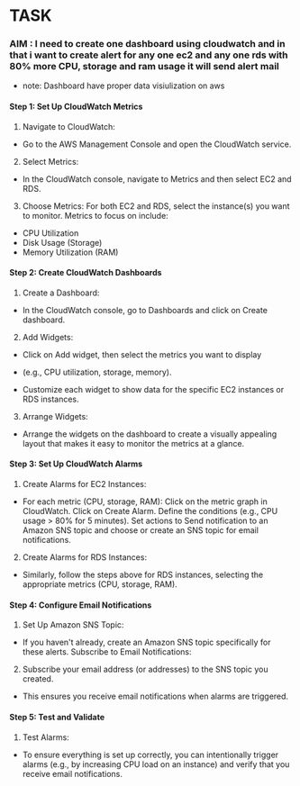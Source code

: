 # TASK

### AIM : I need to create one dashboard using cloudwatch and in that i want to create alert for any one ec2 and any one rds with 80% more CPU, storage and ram usage it will send alert mail 

* note: Dashboard have proper data visiulization on aws

#### Step 1: Set Up CloudWatch Metrics

1. Navigate to CloudWatch:

+ Go to the AWS Management Console and open the CloudWatch service.

2. Select Metrics:

+ In the CloudWatch console, navigate to Metrics and then select EC2 and RDS.

3. Choose Metrics: For both EC2 and RDS, select the instance(s) you want to monitor. Metrics to focus on include:

* CPU Utilization
* Disk Usage (Storage)
* Memory Utilization (RAM)



#### Step 2: Create CloudWatch Dashboards

1. Create a Dashboard:

+ In the CloudWatch console, go to Dashboards and click on Create dashboard.

2. Add Widgets:

+ Click on Add widget, then select the metrics you want to display 
+ (e.g., CPU utilization, storage, memory).

+ Customize each widget to show data for the specific EC2 instances or RDS instances.

3. Arrange Widgets:

+ Arrange the widgets on the dashboard to create a visually appealing layout that makes it easy to monitor the metrics at a glance.


#### Step 3: Set Up CloudWatch Alarms

1. Create Alarms for EC2 Instances:

+ For each metric (CPU, storage, RAM):
Click on the metric graph in CloudWatch.
Click on Create Alarm.
Define the conditions (e.g., CPU usage > 80% for 5 minutes).
Set actions to Send notification to an Amazon SNS topic and choose or create an SNS topic for email notifications.

2. Create Alarms for RDS Instances:

+ Similarly, follow the steps above for RDS instances, selecting the appropriate metrics (CPU, storage, RAM).

#### Step 4: Configure Email Notifications

1. Set Up Amazon SNS Topic:

+ If you haven't already, create an Amazon SNS topic specifically for these alerts.
Subscribe to Email Notifications:

2. Subscribe your email address (or addresses) to the SNS topic you created.

+ This ensures you receive email notifications when alarms are triggered.

#### Step 5: Test and Validate
1. Test Alarms:

+ To ensure everything is set up correctly, you can intentionally trigger alarms (e.g., by increasing CPU load on an instance) and verify that you receive email notifications.
